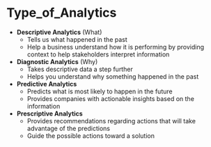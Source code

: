 # Type_of_Analytics
- **Descriptive Analytics** (What)
  - Tells us what happened in the past 
  - Help a business understand how it is performing by providing context to help stakeholders interpret information
- **Diagnostic Analytics** (Why)
  - Takes descriptive data a step further 
  - Helps you understand why something happened in the past
- **Predictive Analytics** 
  - Predicts what is most likely to happen in the future 
  - Provides companies with actionable insights based on the information
- **Prescriptive Analytics** 
  - Provides recommendations regarding actions that will take advantage of the predictions 
  - Guide the possible actions toward a solution
